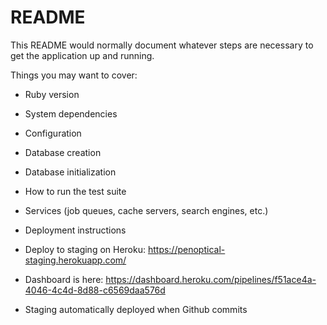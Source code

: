 # README

This README would normally document whatever steps are necessary to get the
application up and running.

Things you may want to cover:

* Ruby version

* System dependencies

* Configuration

* Database creation

* Database initialization

* How to run the test suite

* Services (job queues, cache servers, search engines, etc.)

* Deployment instructions

* Deploy to staging on Heroku: https://penoptical-staging.herokuapp.com/
* Dashboard is here: https://dashboard.heroku.com/pipelines/f51ace4a-4046-4c4d-8d88-c6569daa576d
* Staging automatically deployed when Github commits
